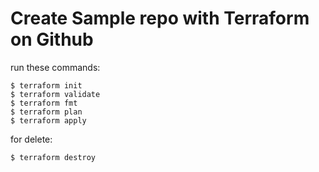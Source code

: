 # Create Sample repo with Terraform on Github

run these commands:

```
$ terraform init
$ terraform validate
$ terraform fmt
$ terraform plan
$ terraform apply
```
for delete:
```
$ terraform destroy
```
